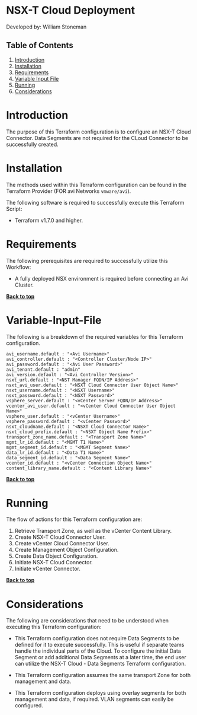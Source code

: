 # NSX-T Cloud Deployment

Developed by: William Stoneman

## Table of Contents

1. [Introduction](#introduction)
1. [Installation](#installation)
1. [Requirements](#requirements)
1. [Variable Input File](#variable-input-file)
1. [Running](#running)
1. [Considerations](#considerations)

# Introduction

The purpose of this Terraform configuration is to configure an NSX-T Cloud Connector. Data Segments are not required for the CLoud Connector to be successfully created.

# Installation

The methods used within this Terraform configuration can be found in the Terraform Provider (FOR avi Networks `vmware/avi`).

The following software is required to successfully execute this Terraform Script:

- Terraform v1.7.0 and higher.

# Requirements

The following prerequisites are required to successfully utilize this Workflow:

- A fully deployed NSX environment is required before connecting an Avi Cluster.

**[Back to top](#table-of-contents)**

# Variable-Input-File

The following is a breakdown of the required variables for this Terraform configuration.

```hcl
avi_username.default : "<Avi Username>"
avi_controller.default : "<Controller Cluster/Node IP>"
avi_password.default : "<Avi User Password>"
avi_tenant.default : "admin"
avi_version.default : "<Avi Controller Version>"
nsxt_url.default : "<NST Manager FQDN/IP Address>"
nsxt_avi_user.default : "<NSXT Cloud Connector User Object Name>"
nsxt_username.default : "<NSXT Username>"
nsxt_password.default : "<NSXT Password>"
vsphere_server.default : "<vCenter Server FQDN/IP Address>"
vcenter_avi_user.default : "<vCenter Cloud Connector User Object Name>"
vsphere_user.default : "<vCenter Username>"
vsphere_password.default : "<vCenter Password>"
nsxt_cloudname.default : "<NSXT Cloud Connector Name>"
nsxt_cloud_prefix.default : "<NSXT Object Name Prefix>"
transport_zone_name.default : "<Transport Zone Name>"
mgmt_lr_id.default : "<MGMT T1 Name>"
mgmt_segment_id.default : "<MGMT Segment Name>"
data_lr_id.default : "<Data T1 Name>"
data_segment_id.default : "<Data Segment Name>"
vcenter_id.default : "<vCenter Connection Object Name>"
content_library_name.default : "<Content Library Name>"
```

**[Back to top](#table-of-contents)**

# Running

The flow of actions for this Terraform configuration are:

1. Retrieve Transport Zone, as well as the vCenter Content Library.
2. Create NSX-T Cloud Connector User.
3. Create vCenter Cloud Connector User.
4. Create Management Object Configuration.
5. Create Data Object Configuration.
6. Initiate NSX-T Cloud Connector.
7. Initiate vCenter Connector.

**[Back to top](#table-of-contents)**

# Considerations

The following are considerations that need to be understood when executing this Terraform configuration:

- This Terraform configuration does not require Data Segments to be defined for it to execute successfully. This is useful if separate teams handle the individual parts of the Cloud. To configure the initial Data Segment or add additional Data Segments at a later time, the end user can utilize the NSX-T Cloud - Data Segments Terraform configuration.

- This Terraform configuration assumes the same transport Zone for both management and data.

- This Terraform configuration deploys using overlay segments for both management and data, if required. VLAN segments can easily be configured.
